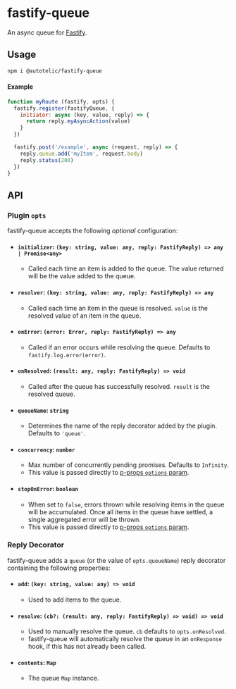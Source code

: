 # fastify-queue
An async queue for [Fastify](https://www.fastify.io/docs/latest/).

## Usage

```sh
npm i @autotelic/fastify-queue
```
#### Example

```js
function myRoute (fastify, opts) {
  fastify.register(fastifyQueue, {
    initiator: async (key, value, reply) => {
      return reply.myAsyncAction(value)
    }
  })

  fastify.post('/example', async (request, reply) => {
    reply.queue.add('myItem', request.body)
    reply.status(200)
  })
}
```

## API

### Plugin `opts`

fastify-queue accepts the following *optional* configuration:

 - #### `initializer`: `(key: string, value: any, reply: FastifyReply) => any | Promise<any>`
   - Called each time an item is added to the queue. The value returned will be the value added to the queue.

 - #### `resolver`: `(key: string, value: any, reply: FastifyReply) => any`
   - Called each time an item in the queue is resolved. `value` is the resolved value of an item in the queue.

 - #### `onError`: `(error: Error, reply: FastifyReply) => any`
   - Called if an error occurs while resolving the queue. Defaults to `fastify.log.error(error)`.

- #### `onResolved`: `(result: any, reply: FastifyReply) => void`
  - Called after the queue has successfully resolved. `result` is the resolved queue.

- #### `queueName`: `string`
  - Determines the name of the reply decorator added by the plugin. Defaults to `'queue'`.

 - #### `concurrency`: `number`
   - Max number of concurrently pending promises. Defaults to `Infinity`.
   - This value is passed directly to [p-props `options` param](https://github.com/sindresorhus/p-props#options).

 - #### `stopOnError`: `boolean`
   - When set to `false`, errors thrown while resolving items in the queue will be accumulated. Once all items in the queue have settled, a single aggregated error will be thrown.
   - This value is passed directly to [p-props `options` param](https://github.com/sindresorhus/p-props#options).


### Reply Decorator

fastify-queue adds a `queue` (or the value of `opts.queueName`) reply decorator containing the following properties:

- #### `add`: `(key: string, value: any) => void`
  - Used to add items to the queue.

- #### `resolve`: `(cb?: (result: any, reply: FastifyReply) => void) => void`
  - Used to manually resolve the queue. `cb` defaults to `opts.onResolved`.
  - fastify-queue will automatically resolve the queue in an `onResponse` hook, if this has not already been called.

- #### `contents`: `Map`
  - The queue `Map` instance.
